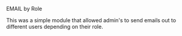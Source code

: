 EMAIL by Role

This was a simple module that allowed admin's to send emails out to different users depending on their role.